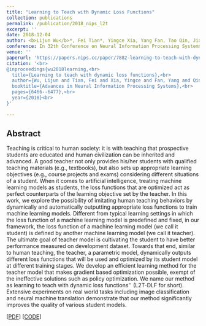 ```yaml
---
title: "Learning to Teach with Dynamic Loss Functions"
collection: publications
permalink: /publication/2018_nips_l2t
excerpt: ''
date: 2018-12-04
author: <b>Lijun Wu</b>*, Fei Tian*, Yingce Xia, Yang Fan, Tao Qin, Jianhuang Lai and Tie-Yan Liu
conference: In 32th Conference on Neural Information Processing Systems <b>(NeurIPS-2018)</b>  (*=equal contribution)
venue: ''
paperurl: 'https://papers.nips.cc/paper/7882-learning-to-teach-with-dynamic-loss-functions.pdf'
citation: '<br>
@inproceedings{wu2018learning,<br>
  title={Learning to teach with dynamic loss functions},<br>
  author={Wu, Lijun and Tian, Fei and Xia, Yingce and Fan, Yang and Qin, Tao and Jian-Huang, Lai and Liu, Tie-Yan},<br>
  booktitle={Advances in Neural Information Processing Systems},<br>
  pages={6466--6477},<br>
  year={2018}<br>
}'

---
```

<h2><strong>Abstract</strong></h2>
Teaching is critical to human society: it is with teaching that prospective students are educated and human civilization can be inherited and advanced. A good teacher not only provides his/her students with qualified teaching materials (e.g., textbooks), but also sets up appropriate learning objectives (e.g., course projects and exams) considering different situations of a student. When it comes to artificial intelligence, treating machine learning models as students, the loss functions that are optimized act as perfect counterparts of the learning objective set by the teacher. In this work, we explore the possibility of imitating human teaching behaviors by dynamically and automatically outputting appropriate loss functions to train machine learning models. Different from typical learning settings in which the loss function of a machine learning model is predefined and fixed, in our framework, the loss function of a machine learning model (we call it student) is defined by another machine learning model (we call it teacher). The ultimate goal of teacher model is cultivating the student to have better performance measured on development dataset. Towards that end, similar to human teaching, the teacher, a parametric model, dynamically outputs different loss functions that will be used and optimized by its student model at different training stages. We develop an efficient learning method for the teacher model that makes gradient based optimization possible, exempt of the ineffective solutions such as policy optimization. We name our method as learning to teach with dynamic loss functions'' (L2T-DLF for short). Extensive experiments on real world tasks including image classification and neural machine translation demonstrate that our method significantly improves the quality of various student models.

\[[PDF](https://papers.nips.cc/paper/7882-learning-to-teach-with-dynamic-loss-functions.pdf)\]  \[[CODE](https://github.com/apeterswu/L2T_loss)\]